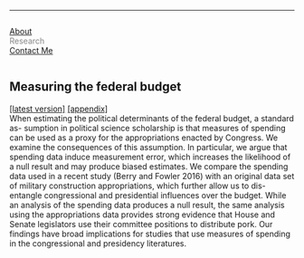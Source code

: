 <hr>
<div class="row">
  <div class="column left" style="color:#888">
    <p><a href="https://leahrosenstiel.github.io">About</a> <br> Research <br> <a href="https://leahrosenstiel.github.io/contactme"> Contact Me</a> </p>
  </div>
  <div class="column right">
    <h2>Measuring the federal budget</h2> <p> <a href = "leahrosenstiel.github.io/measuring_federal_budget_mpsa.pdf">[latest version]</a> <a href="leahrosenstiel.github.io/appendix_measuring_federal_budget_mpsa.pdf"> [appendix]</a> <br> When estimating the political determinants of the federal budget, a standard as- sumption in political science scholarship is that measures of spending can be used as a proxy for the appropriations enacted by Congress. We examine the consequences of this assumption. In particular, we argue that spending data induce measurement error, which increases the likelihood of a null result and may produce biased estimates. We compare the spending data used in a recent study (Berry and Fowler 2016) with an original data set of military construction appropriations, which further allow us to dis- entangle congressional and presidential influences over the budget. While an analysis of the spending data produces a null result, the same analysis using the appropriations data provides strong evidence that House and Senate legislators use their committee positions to distribute pork. Our findings have broad implications for studies that use measures of spending in the congressional and presidency literatures. </p>
  </div>
</div>
